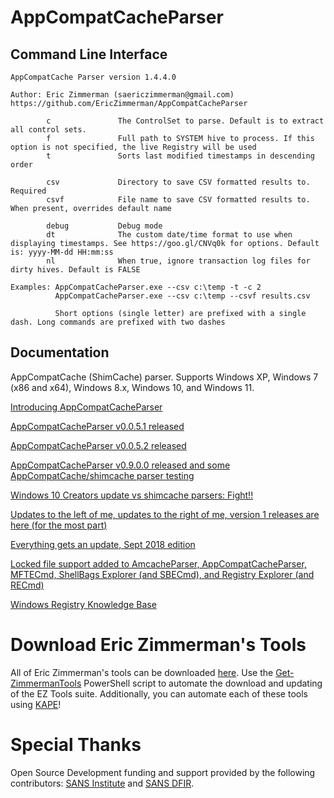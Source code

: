 # AppCompatCacheParser

## Command Line Interface

    AppCompatCache Parser version 1.4.4.0
    
    Author: Eric Zimmerman (saericzimmerman@gmail.com)
    https://github.com/EricZimmerman/AppCompatCacheParser
    
            c               The ControlSet to parse. Default is to extract all control sets.
            f               Full path to SYSTEM hive to process. If this option is not specified, the live Registry will be used
            t               Sorts last modified timestamps in descending order
    
            csv             Directory to save CSV formatted results to. Required
            csvf            File name to save CSV formatted results to. When present, overrides default name
    
            debug           Debug mode
            dt              The custom date/time format to use when displaying timestamps. See https://goo.gl/CNVq0k for options. Default is: yyyy-MM-dd HH:mm:ss
            nl              When true, ignore transaction log files for dirty hives. Default is FALSE
    
    Examples: AppCompatCacheParser.exe --csv c:\temp -t -c 2
              AppCompatCacheParser.exe --csv c:\temp --csvf results.csv
    
              Short options (single letter) are prefixed with a single dash. Long commands are prefixed with two dashes

## Documentation

AppCompatCache (ShimCache) parser. Supports Windows XP, Windows 7 (x86 and x64), Windows 8.x, Windows 10, and Windows 11.

[Introducing AppCompatCacheParser](https://binaryforay.blogspot.com/2015/05/introducing-appcompatcacheparser.html)

[AppCompatCacheParser v0.0.5.1 released](https://binaryforay.blogspot.com/2015/05/appcompatcacheparser-v0051-released.html)

[AppCompatCacheParser v0.0.5.2 released](https://binaryforay.blogspot.com/2015/05/appcompatcacheparser-v0052-released.html)

[AppCompatCacheParser v0.9.0.0 released and some AppCompatCache/shimcache parser testing](https://binaryforay.blogspot.com/2016/05/appcompatcacheparser-v0900-released-and.html)

[Windows 10 Creators update vs shimcache parsers: Fight!!](https://binaryforay.blogspot.com/2017/03/windows-10-creators-update-vs-shimcache.html)

[Updates to the left of me, updates to the right of me, version 1 releases are here (for the most part)](https://binaryforay.blogspot.com/2018/03/updates-to-left-of-me-updates-to-right.html)

[Everything gets an update, Sept 2018 edition](https://binaryforay.blogspot.com/2018/09/everything-gets-update-sept-2018-edition.html)

[Locked file support added to AmcacheParser, AppCompatCacheParser, MFTECmd, ShellBags Explorer (and SBECmd), and Registry Explorer (and RECmd)](https://binaryforay.blogspot.com/2019/01/locked-file-support-added-to.html)

[Windows Registry Knowledge Base](https://github.com/libyal/winreg-kb/wiki/Application-Compatibility-Cache-key)

# Download Eric Zimmerman's Tools

All of Eric Zimmerman's tools can be downloaded [here](https://ericzimmerman.github.io/#!index.md). Use the [Get-ZimmermanTools](https://f001.backblazeb2.com/file/EricZimmermanTools/Get-ZimmermanTools.zip) PowerShell script to automate the download and updating of the EZ Tools suite. Additionally, you can automate each of these tools using [KAPE](https://www.kroll.com/en/services/cyber-risk/incident-response-litigation-support/kroll-artifact-parser-extractor-kape)!

# Special Thanks

Open Source Development funding and support provided by the following contributors: [SANS Institute](http://sans.org/) and [SANS DFIR](http://dfir.sans.org/).
